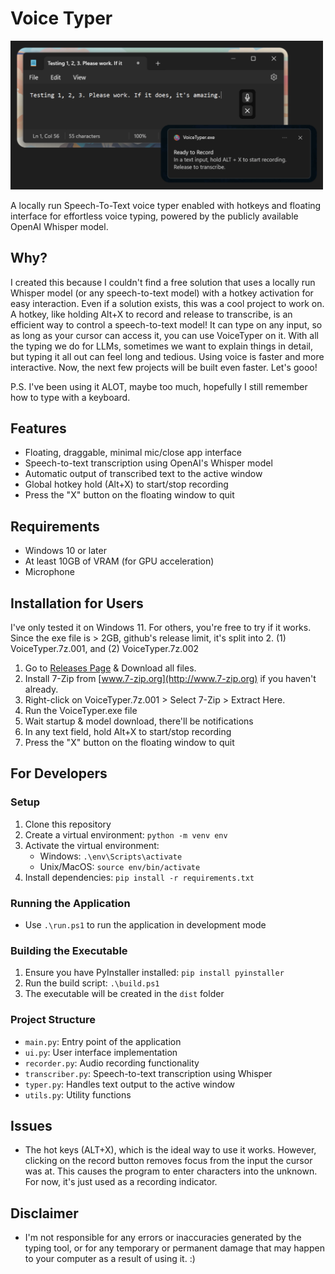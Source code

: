 # Voice Typer

<img src="./docs/ss.png" alt="Screenshot" style="max-width: 500px;">

A locally run Speech-To-Text voice typer enabled with hotkeys and floating interface for effortless voice typing, powered by the publicly available OpenAI Whisper model.

## Why?

I created this because I couldn't find a free solution that uses a locally run Whisper model (or any speech-to-text model) with a hotkey activation for easy interaction. Even if a solution exists, this was a cool project to work on. A hotkey, like holding Alt+X to record and release to transcribe, is an efficient way to control a speech-to-text model! It can type on any input, so as long as your cursor can access it, you can use VoiceTyper on it. With all the typing we do for LLMs, sometimes we want to explain things in detail, but typing it all out can feel long and tedious. Using voice is faster and more interactive. Now, the next few projects will be built even faster. Let's gooo!

P.S. I've been using it ALOT, maybe too much, hopefully I still remember how to type with a keyboard.

## Features

- Floating, draggable, minimal mic/close app interface
- Speech-to-text transcription using OpenAI's Whisper model
- Automatic output of transcribed text to the active window
- Global hotkey hold (Alt+X) to start/stop recording
- Press the "X" button on the floating window to quit

## Requirements

- Windows 10 or later
- At least 10GB of VRAM (for GPU acceleration)
- Microphone

## Installation for Users

I've only tested it on Windows 11. For others, you're free to try if it works.
Since the exe file is > 2GB, github's release limit, it's split into 2.
(1) VoiceTyper.7z.001, and (2) VoiceTyper.7z.002

1. Go to [Releases Page](https://github.com/aqilakmal/Voice-Typer/releases) & Download all files.
2. Install 7-Zip from [www.7-zip.org](http://www.7-zip.org) if you haven't already.
3. Right-click on VoiceTyper.7z.001 > Select 7-Zip > Extract Here.
4. Run the VoiceTyper.exe file
5. Wait startup & model download, there'll be notifications
6. In any text field, hold Alt+X to start/stop recording
7. Press the "X" button on the floating window to quit

## For Developers

### Setup

1. Clone this repository
2. Create a virtual environment: `python -m venv env`
3. Activate the virtual environment:
   - Windows: `.\env\Scripts\activate`
   - Unix/MacOS: `source env/bin/activate`
4. Install dependencies: `pip install -r requirements.txt`

### Running the Application

- Use `.\run.ps1` to run the application in development mode

### Building the Executable

1. Ensure you have PyInstaller installed: `pip install pyinstaller`
2. Run the build script: `.\build.ps1`
3. The executable will be created in the `dist` folder

### Project Structure

- `main.py`: Entry point of the application
- `ui.py`: User interface implementation
- `recorder.py`: Audio recording functionality
- `transcriber.py`: Speech-to-text transcription using Whisper
- `typer.py`: Handles text output to the active window
- `utils.py`: Utility functions

## Issues

* The hot keys (ALT+X), which is the ideal way to use it works. However, clicking on the record button removes focus from the input the cursor was at. This causes the program to enter characters into the unknown. For now, it's just used as a recording indicator.

## Disclaimer

* I'm not responsible for any errors or inaccuracies generated by the typing tool, or for any temporary or permanent damage that may happen to your computer as a result of using it. :)

